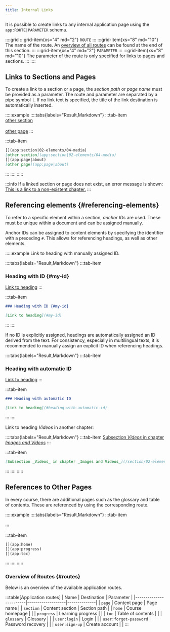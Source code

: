 ```yaml
---
title: Internal Links
---
```


It is possible to create links to any internal application page using the
`app:ROUTE|PARAMETER` schema.

::::grid
:::grid-item{xs="4" md="2"}
`ROUTE`
:::
:::grid-item{xs="8" md="10"}
The name of the route. An [overview of all routes](#routes) can be found at the
end of this section.
:::
:::grid-item{xs="4" md="2"}
`PARAMETER`
:::
:::grid-item{xs="8" md="10"}
The parameter of the route is only specified for links to pages and sections.
:::
::::

## Links to Sections and Pages

To create a link to a section or a page, the *section path* or *page name* must
be provided as a parameter. The route and parameter are separated by a pipe
symbol `|`. If no link text is specified, the title of the link destination is
automatically inserted.

:::::example
::::tabs{labels="Result,Markdown"}
:::tab-item
[](app:section|02-elements/04-media)  
[other section](app:section|02-elements/04-media)  
[](app:page|about)  
[other page](app:page|about)
:::

:::tab-item
```markdown
[](app:section|02-elements/04-media)  
[other section](app:section|02-elements/04-media)  
[](app:page|about)  
[other page](app:page|about)
```
:::
::::
:::::

:::info
If a linked section or page does not exist, an error message is shown:  
[This is a link to a non-existent chapter.](/section/does-not-exist)
:::

## Referencing elements {#referencing-elements}

To refer to a specific element within a section, *anchor IDs* are used. These
must be unique within a document and can be assigned manually.

Anchor IDs can be assigned to content elements by specifying the identifier with
a preceding `#`. This allows for referencing headings, as well as other
elements.

:::::example
Link to heading with manually assigned ID.

::::tabs{labels="Result,Markdown"}
:::tab-item
### Heading with ID {#my-id}

[Link to heading](#my-id)
:::

:::tab-item
```markdown
### Heading with ID {#my-id}

[Link to heading](#my-id)
```
:::
::::

If no ID is explicitly assigned, headings are automatically assigned an ID
derived from the text. For consistency, especially in multilingual texts, it is
recommended to manually assign an explicit ID when referencing headings.

::::tabs{labels="Result,Markdown"}
:::tab-item
### Heading with automatic ID

[Link to heading](#heading-with-automatic-id)
:::

:::tab-item
```markdown
### Heading with automatic ID

[Link to heading](#heading-with-automatic-id)
```
:::
::::

Link to heading _Videos_ in another chapter:

::::tabs{labels="Result,Markdown"}
:::tab-item
[Subsection _Videos_ in chapter _Images and Videos_](/section/02-elements/04-media#videos)
:::

:::tab-item
```markdown
[Subsection _Videos_ in chapter _Images and Videos_](/section/02-elements/04-media#videos)
```
:::
::::
:::::

## References to Other Pages

In every course, there are additional pages such as the glossary and table of
contents. These are referenced by using the corresponding route.

:::::example
::::tabs{labels="Result,Markdown"}
:::tab-item
[](app:home)  
[](app:progress)  
[](app:toc)
:::

:::tab-item
```markdown
[](app:home)  
[](app:progress)  
[](app:toc)
```
:::
::::
:::::

### Overview of Routes {#routes}

Below is an overview of the available application routes.

:::table[Application routes]
| Name                   | Destination       | Parameter    |
|------------------------|-------------------|--------------|
| `page`                 | Content page      | Page name    |
| `section`              | Content section   | Section path |
| `home`                 | Course homepage   |              |
| `progress`             | Learning progress |              |
| `toc`                  | Table of contents |              |
| `glossary`             | Glossary          |              |
| `user:login`           | Login             |              |
| `user:forgot-password` | Password recovery |              |
| `user:sign-up`         | Create account    |              |
:::
